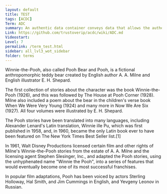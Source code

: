 ```yaml
---
layout: default
title: TEST
tags: [ACDC]
Term: ADC
summary: An authentic data container conveys data that allows the authenticity of its content to be proved.
Link: https://github.com/trustoverip/acdc/wiki/ADC.md
Videostart:
Level: 7
permalink: /term_test.html
sidebar: all_lvl3_wot_sidebar
folder: terms
---
```


<div data-youtubeid="RE2QClKir1E" data-starttime="23"></div>
<div data-youtubeid="FBOVYD3zUrk" data-starttime="33"></div>
<div data-youtubeid="OHMgPNSP1RU" data-starttime="43"></div>

<p data-level="1">
Winnie-the-Pooh, also called Pooh Bear and Pooh, is a fictional anthropomorphic teddy bear created by English author A. A. Milne and English illustrator E. H. Shepard.
</p>

<p data-level="2">
The first collection of stories about the character was the book Winnie-the-Pooh (1926), and this was followed by The House at Pooh Corner (1928). Milne also included a poem about the bear in the children's verse book When We Were Very Young (1924) and many more in Now We Are Six (1927). All four volumes were illustrated by E. H. Shepard.
</p>

<p data-level="1">
The Pooh stories have been translated into many languages, including Alexander Lenard's Latin translation, Winnie ille Pu, which was first published in 1958, and, in 1960, became the only Latin book ever to have been featured on The New York Times Best Seller list.[1]
</p>

<p data-level="3">
In 1961, Walt Disney Productions licensed certain film and other rights of Milne's Winnie-the-Pooh stories from the estate of A. A. Milne and the licensing agent Stephen Slesinger, Inc., and adapted the Pooh stories, using the unhyphenated name "Winnie the Pooh", into a series of features that would eventually become one of its most successful franchises.
</p>

<p data-level="3">
In popular film adaptations, Pooh has been voiced by actors Sterling Holloway, Hal Smith, and Jim Cummings in English, and Yevgeny Leonov in Russian.
</p>
